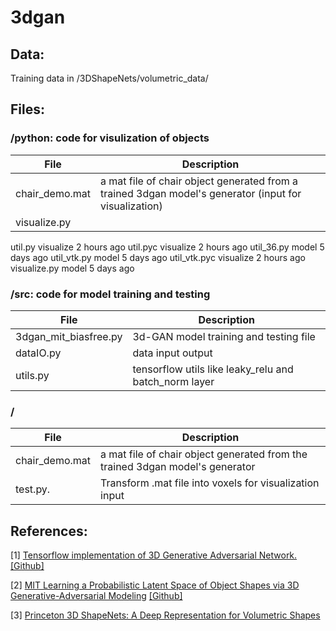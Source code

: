 # 3dgan

## Data:
Training data in /3DShapeNets/volumetric_data/

## Files:
### /python: code for visulization of objects
| File          | Description  |
| ------------- | ------------ |
| chair_demo.mat|a mat file of chair object generated from a trained 3dgan model's generator (input for visualization) |
| visualize.py   |  |


util.py	visualize	2 hours ago
util.pyc	visualize	2 hours ago
util_36.py	model	5 days ago
util_vtk.py	model	5 days ago
util_vtk.pyc	visualize	2 hours ago
visualize.py	model	5 days ago


### /src: code for model training and testing
| File          | Description  |
| ------------- | ------------ |
| 3dgan_mit_biasfree.py|3d-GAN model training and testing file                               |
| dataIO.py            |data input output                                                    |
| utils.py             |tensorflow utils like leaky_relu and batch_norm layer                |

### /
| File          | Description  |
| ------------- | ------------ |
| chair_demo.mat|a mat file of chair object generated from the trained 3dgan model's generator |
| test.py.      |Transform .mat file into voxels for visualization input|





## References:
[1]
[Tensorflow implementation of 3D Generative Adversarial Network.](https://meetshah1995.github.io/gan/deep-learning/tensorflow/visdom/2017/04/01/3d-generative-adverserial-networks-for-volume-classification-and-generation.html "")
[[Github]](https://github.com/meetshah1995/tf-3dgan "")


[2]
[MIT Learning a Probabilistic Latent Space of Object Shapes via 3D Generative-Adversarial Modeling](http://3dgan.csail.mit.edu "")
[[Github]](https://github.com/zck119/3dgan-release "")


[3]
[Princeton 3D ShapeNets: A Deep Representation for Volumetric Shapes](http://3dshapenets.cs.princeton.edu "")



